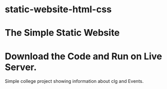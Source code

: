 # static-website-html-css

# The Simple Static Website
 
# Download the Code and Run on Live Server.

Simple college project showing information about clg and Events.
